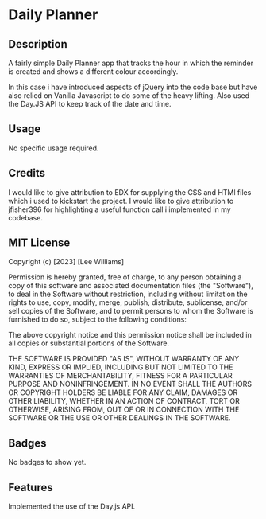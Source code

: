 # Daily Planner
## Description

A fairly simple Daily Planner app that tracks the hour in which the reminder is created and shows a different colour accordingly.

In this case i have introduced aspects of jQuery into the code base but have also relied on Vanilla Javascript to do some of the heavy lifting. Also used the Day.JS API to keep track of the date and time.

## Usage

No specific usage required.

## Credits

I would like to give attribution to EDX for supplying the CSS and HTMl files which i used to kickstart the project. 
I would like to give attribution to jfisher396 for highlighting a useful function call i implemented in my codebase.

## MIT License

Copyright (c) [2023] [Lee Williams]

Permission is hereby granted, free of charge, to any person obtaining a copy of this software and associated documentation files (the "Software"), to deal in the Software without restriction, including without limitation the rights to use, copy, modify, merge, publish, distribute, sublicense, and/or sell copies of the Software, and to permit persons to whom the Software is furnished to do so, subject to the following conditions:

The above copyright notice and this permission notice shall be included in all copies or substantial portions of the Software.

THE SOFTWARE IS PROVIDED "AS IS", WITHOUT WARRANTY OF ANY KIND, EXPRESS OR IMPLIED, INCLUDING BUT NOT LIMITED TO THE WARRANTIES OF MERCHANTABILITY, FITNESS FOR A PARTICULAR PURPOSE AND NONINFRINGEMENT. IN NO EVENT SHALL THE AUTHORS OR COPYRIGHT HOLDERS BE LIABLE FOR ANY CLAIM, DAMAGES OR OTHER LIABILITY, WHETHER IN AN ACTION OF CONTRACT, TORT OR OTHERWISE, ARISING FROM, OUT OF OR IN CONNECTION WITH THE SOFTWARE OR THE USE OR OTHER DEALINGS IN THE SOFTWARE.

## Badges

No badges to show yet.

## Features

Implemented the use of the Day.js API.
